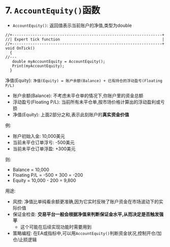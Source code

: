 # 7. `AccountEquity()`函数

- `AccountEquity()`: 返回值表示当前账户的净值,类型为double

```mq4
//+------------------------------------------------------------------+
//| Expert tick function                                             |
//+------------------------------------------------------------------+
void OnTick()
  {
//---
   double myAccountEquity = AccountEquity();
   Print(myAccountEquity);
  }
```

净值(Equity): `净值(Equity) = 账户余额(Balance) + 已有持仓的浮动盈亏(Floating P/L)`

- 账户余额(Balance): 不考虑未平仓单的情况下,你账户里的资金总额
- 浮动盈亏(Floating P/L): 当前所有未平仓单,按市场价格计算出的浮动盈利或亏损
- 净值(Equity): 上面2部分之和,表示此刻账户的**真实资金价值**

例:

- 账户初始入金: 10,000美元
- 当前未平仓订单浮亏: -500美元
- 当前未平仓订单浮盈: +300美元

则:

- Balance = 10,000
- Floating P/L = -500 + 300 = -200
- Equity = 10,000 - 200 = 9,800

用途:

- 风控: 净值比单纯看余额更准确,因为它实时反映了账户资金在市场波动下的实际价值
- 保证金检查: **交易平台一般会根据净值来判断保证金水平,从而决定是否触发强平**
  - 这个可能在后续实现功能时需要用到
- 策略编程: 在EA或指标中,可以用`AccountEquity()`判断资金状况,控制开仓/加仓/止损逻辑
